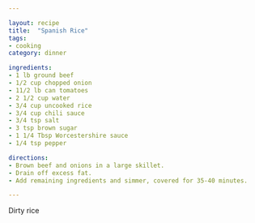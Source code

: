 ```yaml
---

layout: recipe
title:  "Spanish Rice"
tags: 
- cooking
category: dinner

ingredients:
- 1 lb ground beef
- 1/2 cup chopped onion
- 11/2 lb can tomatoes
- 2 1/2 cup water
- 3/4 cup uncooked rice
- 3/4 cup chili sauce
- 3/4 tsp salt
- 3 tsp brown sugar
- 1 1/4 Tbsp Worcestershire sauce
- 1/4 tsp pepper

directions:
- Brown beef and onions in a large skillet. 
- Drain off excess fat. 
- Add remaining ingredients and simmer, covered for 35-40 minutes.

---
```


Dirty rice